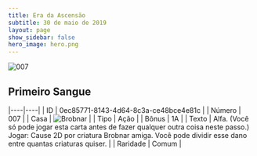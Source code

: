 ```yaml
---
title: Era da Ascensão
subtitle: 30 de maio de 2019
layout: page
show_sidebar: false
hero_image: hero.png
---
```


![007](https://cdn.keyforgegame.com/media/card_front/pt/435_007_QM7FG5HW9675_pt.png)

## Primeiro Sangue

|----|----|
| ID | 0ec85771-8143-4d64-8c3a-ce48bce4e81c |
| Número | 007 |
| Casa | ![Brobnar](https://archonarcana.com/images/thumb/e/e0/Brobnar.png/22px-Brobnar.png "Brobnar") |
| Tipo | Ação |
| Bônus | 1A |
| Texto | Alfa. (Você só pode jogar esta carta antes  de fazer qualquer outra coisa neste passo.) Jogar: Cause 2D por criatura Brobnar amiga. Você pode dividir esse dano entre quantas criaturas quiser. |
| Raridade | Comum |
